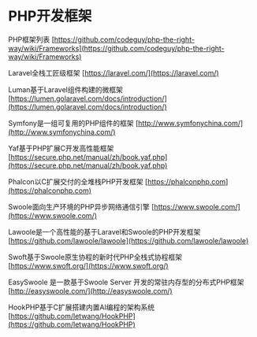 # PHP开发框架

PHP框架列表 [https://github.com/codeguy/php-the-right-way/wiki/Frameworks](https://github.com/codeguy/php-the-right-way/wiki/Frameworks)

Laravel全栈工匠级框架 [https://laravel.com/](https://laravel.com/)

Luman基于Laravel组件构建的微框架 [https://lumen.golaravel.com/docs/introduction/](https://lumen.golaravel.com/docs/introduction/)

Symfony是一组可复用的PHP组件的框架 [http://www.symfonychina.com/](http://www.symfonychina.com/)

Yaf基于PHP扩展C开发高性能框架 [https://secure.php.net/manual/zh/book.yaf.php](https://secure.php.net/manual/zh/book.yaf.php)

Phalcon以C扩展交付的全堆栈PHP开发框架 [https://phalconphp.com](https://phalconphp.com)

Swoole面向生产环境的PHP异步网络通信引擎 [https://www.swoole.com/](https://www.swoole.com/)

Lawoole是一个高性能的基于Laravel和Swoole的PHP开发框架 [https://github.com/lawoole/lawoole](https://github.com/lawoole/lawoole)

Swoft基于Swoole原生协程的新时代PHP全栈式协程框架 [https://www.swoft.org/](https://www.swoft.org/)

EasySwoole 是一款基于Swoole Server 开发的常驻内存型的分布式PHP框架 [http://easyswoole.com/](http://easyswoole.com/)

HookPHP基于C扩展搭建内置AI编程的架构系统 [https://github.com/letwang/HookPHP](https://github.com/letwang/HookPHP)

